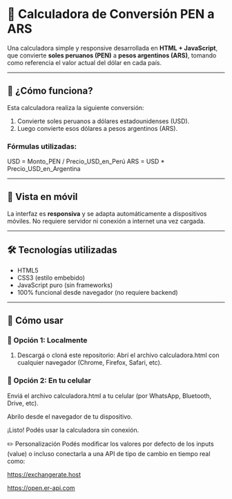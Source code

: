 # 💱 Calculadora de Conversión PEN a ARS

Una calculadora simple y responsive desarrollada en **HTML + JavaScript**, que convierte **soles peruanos (PEN)** a **pesos argentinos (ARS)**, tomando como referencia el valor actual del dólar en cada país.

---

## 🧮 ¿Cómo funciona?

Esta calculadora realiza la siguiente conversión:

1. Convierte soles peruanos a dólares estadounidenses (USD).
2. Luego convierte esos dólares a pesos argentinos (ARS).

### Fórmulas utilizadas:
USD = Monto_PEN / Precio_USD_en_Perú
ARS = USD * Precio_USD_en_Argentina

---

## 📱 Vista en móvil

La interfaz es **responsiva** y se adapta automáticamente a dispositivos móviles. No requiere servidor ni conexión a internet una vez cargada.

---

## 🛠️ Tecnologías utilizadas

- HTML5
- CSS3 (estilo embebido)
- JavaScript puro (sin frameworks)
- 100% funcional desde navegador (no requiere backend)

---

## 🚀 Cómo usar

### 🔧 Opción 1: Localmente

1. Descargá o cloná este repositorio:
Abrí el archivo calculadora.html con cualquier navegador (Chrome, Firefox, Safari, etc).

### 📲 Opción 2: En tu celular

Enviá el archivo calculadora.html a tu celular (por WhatsApp, Bluetooth, Drive, etc).

Abrilo desde el navegador de tu dispositivo.

¡Listo! Podés usar la calculadora sin conexión.

✏️ Personalización
Podés modificar los valores por defecto de los inputs (value) o incluso conectarla a una API de tipo de cambio en tiempo real como:

https://exchangerate.host

https://open.er-api.com
